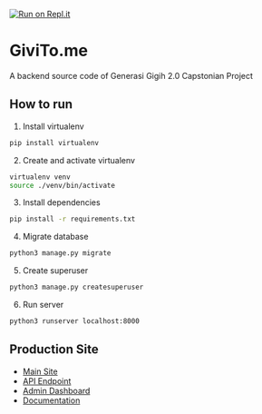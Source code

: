 [![Run on Repl.it](https://repl.it/badge/github/GiviToo/Backend)](https://repl.it/github/GiviToo/Backend)
# GiviTo.me
A backend source code of Generasi Gigih 2.0 Capstonian Project

## How to run
1. Install virtualenv
```bash
pip install virtualenv
```
2. Create and activate virtualenv
```bash
virtualenv venv
source ./venv/bin/activate
```
3. Install dependencies
```bash
pip install -r requirements.txt
```
4. Migrate database
```bash
python3 manage.py migrate
```
5. Create superuser
```bash
python3 manage.py createsuperuser
```
6. Run server
```bash
python3 runserver localhost:8000
```
## Production Site
- [Main Site](https://givitoo.isnan.me "Main Site") 
- [API Endpoint](https://api.givitoo.isnan.me "API Endpoint")
- [Admin Dashboard](https://api.givitoo.isnan.me/admin "Admin Dashboard")
- [Documentation](https://docs.google.com/document/d/1LkiHrknyDJxfp2XZ6Ieqon531dBKE3I_V_pPXRJVuu0/edit?usp=sharing "Documentation")